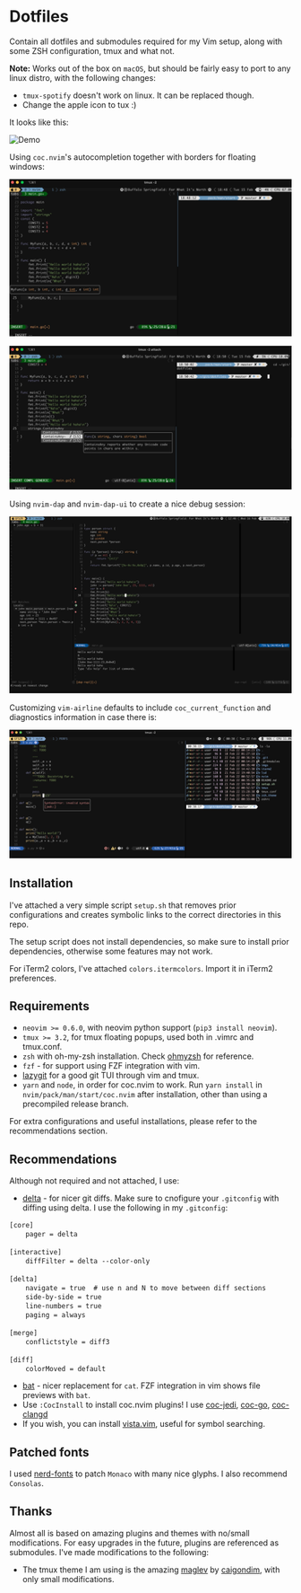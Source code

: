 # Dotfiles

Contain all dotfiles and submodules required for my Vim setup, along with some ZSH configuration,
tmux and what not.

**Note:** Works out of the box on `macOS`, but should be fairly easy to port to any linux distro,
with the following changes:
* `tmux-spotify` doesn't work on linux. It can be replaced though. 
* Change the apple icon to tux :)

It looks like this:

![Demo](imgs/demo.gif)

Using `coc.nvim`'s autocompletion together with borders for floating windows:

![Demo2](imgs/pic.jpg)


![Demo3](imgs/pic2.jpg)

Using `nvim-dap` and `nvim-dap-ui` to create a nice debug session:

![Demo4](imgs/dap_debug.jpg)

Customizing `vim-airline` defaults to include `coc_current_function` and diagnostics information in
case there is:

![Demo5](imgs/pic4.jpg)

## Installation

I've attached a very simple script `setup.sh` that removes prior configurations and creates
symbolic links to the correct directories in this repo. 

The setup script does not install dependencies, so make sure to install prior dependencies,
otherwise some features may not work.

For iTerm2 colors, I've attached `colors.itermcolors`. Import it in iTerm2 preferences.

## Requirements

* `neovim >= 0.6.0`, with neovim python support (`pip3 install neovim`).
* `tmux >= 3.2`, for tmux floating popups, used both in .vimrc and tmux.conf.
* `zsh` with oh-my-zsh installation. Check [ohmyzsh](https://github.com/ohmyzsh/ohmyzsh) for reference. 
* `fzf` - for support using FZF integration with vim. 
* [lazygit](https://github.com/jesseduffield/lazygit) for a good git TUI through vim and tmux.
* `yarn` and `node`, in order for coc.nvim to work. Run `yarn install` in
  `nvim/pack/man/start/coc.nvim` after installation, other than using a precompiled release branch.

For extra configurations and useful installations, please refer to the recommendations section.

## Recommendations

Although not required and not attached, I use:

* [delta](https://github.com/dandavison/delta) - for nicer git diffs. Make sure to cnofigure your
  `.gitconfig` with diffing using delta. I use the following in my `.gitconfig`:
```
[core]
    pager = delta

[interactive]
    diffFilter = delta --color-only

[delta]
    navigate = true  # use n and N to move between diff sections
    side-by-side = true
    line-numbers = true
    paging = always

[merge]
    conflictstyle = diff3

[diff]
    colorMoved = default

```
* [bat](https://github.com/sharkdp/bat.git) - nicer replacement for `cat`. FZF integration in vim shows file previews with `bat`.
* Use `:CocInstall` to install coc.nvim plugins! I use [coc-jedi](https://github.com/pappasam/coc-jedi.git), [coc-go](https://github.com/josa42/coc-go.git), [coc-clangd](https://github.com/clangd/coc-clangd)
* If you wish, you can install [vista.vim](https://github.com/liuchengxu/vista.vim), useful for symbol searching.

## Patched fonts

I used [nerd-fonts](https://github.com/ryanoasis/nerd-fonts) to patch `Monaco` with many nice
glyphs. I also recommend `Consolas`.

## Thanks

Almost all is based on amazing plugins and themes with no/small modifications. For easy upgrades in
the future, plugins are referenced as submodules. I've made modifications to the following:

* The tmux theme I am using is the amazing [maglev](https://github.com/caiogondim/maglev) by [caigondim](https://github.com/caiogondim), with only small modifications.

